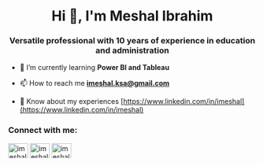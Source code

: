 <h1 align="center">Hi 👋, I'm Meshal Ibrahim</h1>
<h3 align="center">Versatile professional with 10 years of experience in education and administration</h3>

- 🌱 I’m currently learning **Power BI and Tableau**

- 📫 How to reach me **imeshal.ksa@gmail.com**

- 📄 Know about my experiences [https://www.linkedin.com/in/imeshal](https://www.linkedin.com/in/imeshal)

<h3 align="left">Connect with me:</h3>
<p align="left">
<a href="https://twitter.com/imeshal_ksa" target="blank"><img align="center" src="https://raw.githubusercontent.com/rahuldkjain/github-profile-readme-generator/master/src/images/icons/Social/twitter.svg" alt="imeshal_ksa" height="30" width="40" /></a>
<a href="https://linkedin.com/in/imeshal" target="blank"><img align="center" src="https://raw.githubusercontent.com/rahuldkjain/github-profile-readme-generator/master/src/images/icons/Social/linked-in-alt.svg" alt="imeshal" height="30" width="40" /></a>
<a href="https://fb.com/imeshal.ksa" target="blank"><img align="center" src="https://raw.githubusercontent.com/rahuldkjain/github-profile-readme-generator/master/src/images/icons/Social/facebook.svg" alt="imeshal.ksa" height="30" width="40" /></a>
</p>
